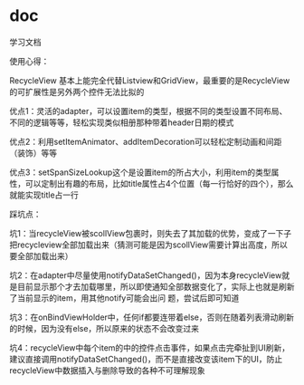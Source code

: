 # doc
学习文档

使用心得：

RecycleView 基本上能完全代替Listview和GridView，最重要的是RecycleView的可扩展性是另外两个控件无法比拟的

优点1：灵活的adapter，可以设置item的类型，根据不同的类型设置不同布局、不同的逻辑等等，轻松实现类似相册那种带着header日期的模式

优点2：利用setItemAnimator、addItemDecoration可以轻松定制动画和间距（装饰）等等

优点3：setSpanSizeLookup这个是设置item的所占大小，利用item的类型属性，可以定制出有趣的布局，比如title属性占4个位置（每一行恰好的四个），那么就能实现title占一行

踩坑点：

坑1：当recycleView被scollView包裹时，则失去了其加载的优势，变成了一下子把recycleview全部加载出来（猜测可能是因为scollView需要计算出高度，所以要全部加载出来）

坑2：在adapter中尽量使用notifyDataSetChanged()，因为本身recycleView就是目前显示那个才去加载哪里，所以即使通知全部数据变化了，实际上也就是刷新了当前显示的item，用其他notify可能会出问           题，尝试后即可知道

坑3：在onBindViewHolder中，任何if都要连带着else，否则在随着列表滑动刷新的时候，因为没有else，所以原来的状态不会改变过来

坑4：recycleView中每个item的中的控件点击事件，如果点击完牵扯到UI刷新，建议直接调用notifyDataSetChanged()，而不是直接改变该item下的UI，防止recycleView中数据插入与删除导致的各种不可理解现象
